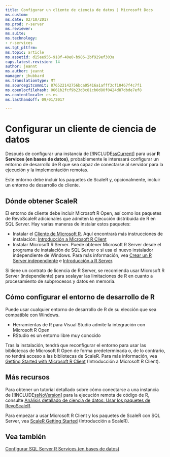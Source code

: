 ```yaml
---
title: Configurar un cliente de ciencia de datos | Microsoft Docs
ms.custom: 
ms.date: 02/10/2017
ms.prod: r-server
ms.reviewer: 
ms.suite: 
ms.technology:
- r-services
ms.tgt_pltfrm: 
ms.topic: article
ms.assetid: d15ee956-918f-40e0-b986-2bf929ef303a
caps.latest.revision: 14
author: jeannt
ms.author: jeannt
manager: jhubbard
ms.translationtype: MT
ms.sourcegitcommit: 876522142756bca05416a1afff3cf10467f4c7f1
ms.openlocfilehash: 0661b2fcf9b23d3c81cb0d80f0424d87dbde7ef8
ms.contentlocale: es-es
ms.lasthandoff: 09/01/2017

---
```

# <a name="set-up--a-data-science-client"></a>Configurar un cliente de ciencia de datos
  Después de configurar una instancia de [!INCLUDE[ssCurrent](../../includes/sscurrent-md.md)] para usar **R Services (en bases de datos)**, probablemente le interesará configurar un entorno de desarrollo de R que sea capaz de conectarse al servidor para la ejecución y la implementación remotas. 
  
  Este entorno debe incluir los paquetes de ScaleR y, opcionalmente, incluir un entorno de desarrollo de cliente.
  
 ## <a name="where-to-get-scaler"></a>Dónde obtener ScaleR 
  
  El entorno de cliente debe incluir Microsoft R Open, así como los paquetes de RevoScaleR adicionales que admiten la ejecución distribuida de R en SQL Server.  Hay varias maneras de instalar estos paquetes:
  
+ Instalar el [Cliente de Microsoft R](http://aka.ms/rclient/download). Aquí encontrará más instrucciones de instalación: [Introducción a Microsoft R Client](https://msdn.microsoft.com/microsoft-r/r-client-get-started)
+ Instalar Microsoft R Server. Puede obtener Microsoft R Server desde el programa de instalación de SQL Server o si usa el nuevo instalador independiente de Windows. Para más información, vea [Crear un R Server independiente](../../advanced-analytics/r-services/create-a-standalone-r-server.md) e [Introducción a R Server](https://msdn.microsoft.com/microsoft-r/rserver).

Si tiene un contrato de licencia de R Server, se recomienda usar Microsoft R Server (independiente) para soslayar las limitaciones de R en cuanto a procesamiento de subprocesos y datos en memoria.


## <a name="how-to-set-up-the-r-development-environment"></a>Cómo configurar el entorno de desarrollo de R

Puede usar cualquier entorno de desarrollo de R de su elección que sea compatible con Windows. 

+ Herramientas de R para Visual Studio admite la integración con Microsoft R Open
+ RStudio es un entorno libre muy conocido  

Tras la instalación, tendrá que reconfigurar el entorno para usar las bibliotecas de Microsoft R Open de forma predeterminada o, de lo contrario, no tendrá acceso a las bibliotecas de ScaleR. Para más información, vea [Getting Started with Microsoft R Client](http://msdn.microsoft.com/microsoft-r/r-client-get-started) (Introducción a Microsoft R Client).
 
## <a name="more-resources"></a>Más recursos
  
 Para obtener un tutorial detallado sobre cómo conectarse a una instancia de [!INCLUDE[ssNoVersion](../../includes/ssnoversion-md.md)] para la ejecución remota de código de R, consulte [Análisis detallado de ciencia de datos: Usar los paquetes de RevoScaleR](../../advanced-analytics/r-services/data-science-deep-dive-using-the-revoscaler-packages.md).  
 

Para empezar a usar Microsoft R Client y los paquetes de ScaleR con SQL Server, vea [ScaleR Getting Started](https://msdn.microsoft.com/microsoft-r/scaler-getting-started#) (Introducción a ScaleR).  
  
## <a name="see-also"></a>Vea también  
 [Configurar SQL Server R Services &#40;en bases de datos&#41;](../../advanced-analytics/r-services/set-up-sql-server-r-services-in-database.md)  
  
  

